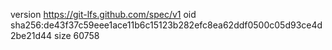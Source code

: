 version https://git-lfs.github.com/spec/v1
oid sha256:de43f37c59eee1ace11b6c15123b282efc8ea62ddf0500c05d93ce4d2be21d44
size 60758
